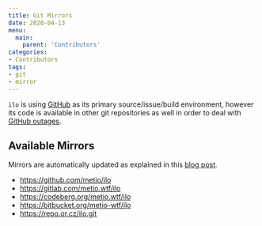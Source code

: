 ```yaml
---
title: Git Mirrors
date: 2020-04-13
menu:
  main:
    parent: 'Contributors'
categories:
- Contributors
tags:
- git
- mirror
---
```


`ilo` is using [GitHub](https://github.com/metio/ilo) as its primary source/issue/build environment, however its code is available in other git repositories as well in order to deal with [GitHub outages](https://www.githubstatus.com/).

## Available Mirrors

Mirrors are automatically updated as explained in this [blog post](https://seb.people.metio.wtf/topic/gitlab-the-git-distributor/).

- https://github.com/metio/ilo
- https://gitlab.com/metio.wtf/ilo
- https://codeberg.org/metio.wtf/ilo
- https://bitbucket.org/metio-wtf/ilo
- https://repo.or.cz/ilo.git
